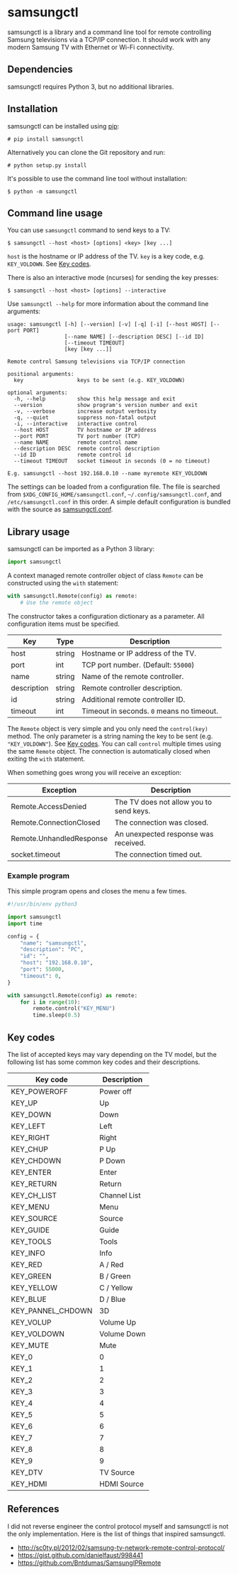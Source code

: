 samsungctl
==========
samsungctl is a library and a command line tool for remote controlling Samsung
televisions via a TCP/IP connection. It should work with any modern Samsung TV
with Ethernet or Wi-Fi connectivity.

Dependencies
------------
samsungctl requires Python 3, but no additional libraries.

Installation
------------
samsungctl can be installed using [pip](https://pip.pypa.io/):

	# pip install samsungctl

Alternatively you can clone the Git repository and run:

	# python setup.py install

It's possible to use the command line tool without installation:

	$ python -m samsungctl

Command line usage
------------------

You can use `samsungctl` command to send keys to a TV:

	$ samsungctl --host <host> [options] <key> [key ...]

`host` is the hostname or IP address of the TV. `key` is a key code, e.g.
`KEY_VOLDOWN`. See [Key codes](#key-codes).

There is also an interactive mode (ncurses) for sending the key presses:

	$ samsungctl --host <host> [options] --interactive

Use `samsungctl --help` for more information about the command line arguments:

```
usage: samsungctl [-h] [--version] [-v] [-q] [-i] [--host HOST] [--port PORT]
                  [--name NAME] [--description DESC] [--id ID]
                  [--timeout TIMEOUT]
                  [key [key ...]]

Remote control Samsung televisions via TCP/IP connection

positional arguments:
  key                 keys to be sent (e.g. KEY_VOLDOWN)

optional arguments:
  -h, --help          show this help message and exit
  --version           show program's version number and exit
  -v, --verbose       increase output verbosity
  -q, --quiet         suppress non-fatal output
  -i, --interactive   interactive control
  --host HOST         TV hostname or IP address
  --port PORT         TV port number (TCP)
  --name NAME         remote control name
  --description DESC  remote control description
  --id ID             remote control id
  --timeout TIMEOUT   socket timeout in seconds (0 = no timeout)

E.g. samsungctl --host 192.168.0.10 --name myremote KEY_VOLDOWN
```

The settings can be loaded from a configuration file. The file is searched from
`$XDG_CONFIG_HOME/samsungctl.conf`, `~/.config/samsungctl.conf`, and
`/etc/samsungctl.conf` in this order. A simple default configuration is bundled
with the source as [samsungctl.conf](samsungctl.conf).

Library usage
-------------

samsungctl can be imported as a Python 3 library:

```python
import samsungctl
```

A context managed remote controller object of class `Remote` can be constructed
using the `with` statement:

```python
with samsungctl.Remote(config) as remote:
    # Use the remote object
```

The constructor takes a configuration dictionary as a parameter. All
configuration items must be specified.

| Key         | Type   | Description                               |
| ----------- | ------ | ----------------------------------------- |
| host        | string | Hostname or IP address of the TV.         |
| port        | int    | TCP port number. (Default: `55000`)       |
| name        | string | Name of the remote controller.            |
| description | string | Remote controller description.            |
| id          | string | Additional remote controller ID.          |
| timeout     | int    | Timeout in seconds. `0` means no timeout. |

The `Remote` object is very simple and you only need the `control(key)` method.
The only parameter is a string naming the key to be sent (e.g.
`"KEY_VOLDOWN"`). See [Key codes](#key-codes). You can call `control` multiple
times using the same `Remote` object. The connection is automatically closed
when exiting the `with` statement.

When something goes wrong you will receive an exception:

| Exception                | Description                             |
| ------------------------ | --------------------------------------- |
| Remote.AccessDenied      | The TV does not allow you to send keys. |
| Remote.ConnectionClosed  | The connection was closed.              |
| Remote.UnhandledResponse | An unexpected response was received.    |
| socket.timeout           | The connection timed out.               |

### Example program

This simple program opens and closes the menu a few times.

```python
#!/usr/bin/env python3

import samsungctl
import time

config = {
    "name": "samsungctl",
    "description": "PC",
    "id": "",
    "host": "192.168.0.10",
    "port": 55000,
    "timeout": 0,
}

with samsungctl.Remote(config) as remote:
    for i in range(10):
        remote.control("KEY_MENU")
        time.sleep(0.5)
```

Key codes
---------

The list of accepted keys may vary depending on the TV model, but the following
list has some common key codes and their descriptions.

| Key code          | Description  |
| ----------------- | ------------ |
| KEY_POWEROFF      | Power off    |
| KEY_UP            | Up           |
| KEY_DOWN          | Down         |
| KEY_LEFT          | Left         |
| KEY_RIGHT         | Right        |
| KEY_CHUP          | P Up         |
| KEY_CHDOWN        | P Down       |
| KEY_ENTER         | Enter        |
| KEY_RETURN        | Return       |
| KEY_CH_LIST       | Channel List |
| KEY_MENU          | Menu         |
| KEY_SOURCE        | Source       |
| KEY_GUIDE         | Guide        |
| KEY_TOOLS         | Tools        |
| KEY_INFO          | Info         |
| KEY_RED           | A / Red      |
| KEY_GREEN         | B / Green    |
| KEY_YELLOW        | C / Yellow   |
| KEY_BLUE          | D / Blue     |
| KEY_PANNEL_CHDOWN | 3D           |
| KEY_VOLUP         | Volume Up    |
| KEY_VOLDOWN       | Volume Down  |
| KEY_MUTE          | Mute         |
| KEY_0             | 0            |
| KEY_1             | 1            |
| KEY_2             | 2            |
| KEY_3             | 3            |
| KEY_4             | 4            |
| KEY_5             | 5            |
| KEY_6             | 6            |
| KEY_7             | 7            |
| KEY_8             | 8            |
| KEY_9             | 9            |
| KEY_DTV           | TV Source    |
| KEY_HDMI          | HDMI Source  |

References
----------
I did not reverse engineer the control protocol myself and samsungctl is not
the only implementation. Here is the list of things that inspired samsungctl.

- http://sc0ty.pl/2012/02/samsung-tv-network-remote-control-protocol/
- https://gist.github.com/danielfaust/998441
- https://github.com/Bntdumas/SamsungIPRemote
